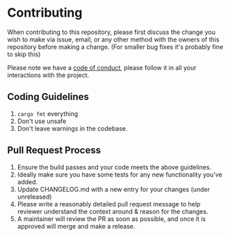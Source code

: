 # Contributing

When contributing to this repository, please first discuss the change you wish to make via issue,
email, or any other method with the owners of this repository before making a change.  (For smaller
bug fixes it's probably fine to skip this)

Please note we have a [code of conduct][1], please follow it in all your interactions with the project.

## Coding Guidelines

1. `cargo fmt` everything
2. Don't use unsafe
3. Don't leave warnings in the codebase.

## Pull Request Process

1. Ensure the build passes and your code meets the above guidelines.
2. Ideally make sure you have some tests for any new functionality you've added.
3. Update CHANGELOG.md with a new entry for your changes (under unreleased)
4. Please write a reasonably detailed pull request message to help reviewer understand the
   context around & reason for the changes.
5. A maintainer will review the PR as soon as possible, and once it is approved will merge
   and make a release.
   
[1]: ./CODE_OF_CONDUCT.md
